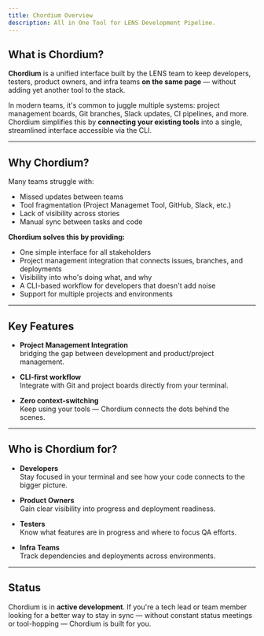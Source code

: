 ```yaml
---
title: Chordium Overview
description: All in One Tool for LENS Development Pipeline.
---
```


## What is Chordium?

**Chordium** is a unified interface built by the LENS team to keep developers, testers, product owners, and infra teams **on the same page** — without adding yet another tool to the stack.

In modern teams, it's common to juggle multiple systems: project management boards, Git branches, Slack updates, CI pipelines, and more. Chordium simplifies this by **connecting your existing tools** into a single, streamlined interface accessible via the CLI.

---

## Why Chordium?

Many teams struggle with:

- Missed updates between teams  
- Tool fragmentation (Project Managemet Tool, GitHub, Slack, etc.)  
- Lack of visibility across stories
- Manual sync between tasks and code  

**Chordium solves this by providing:**

- One simple interface for all stakeholders  
- Project management integration that connects issues, branches, and deployments  
- Visibility into who's doing what, and why  
- A CLI-based workflow for developers that doesn't add noise  
- Support for multiple projects and environments  

---

## Key Features

- **Project Management Integration**  
  bridging the gap between development and product/project management.

- **CLI-first workflow**  
  Integrate with Git and project boards directly from your terminal.

- **Zero context-switching**  
  Keep using your tools — Chordium connects the dots behind the scenes.

---

## Who is Chordium for?

- **Developers**  
  Stay focused in your terminal and see how your code connects to the bigger picture.

- **Product Owners**  
  Gain clear visibility into progress and deployment readiness.

- **Testers**  
  Know what features are in progress and where to focus QA efforts.

- **Infra Teams**  
  Track dependencies and deployments across environments.

---

## Status

Chordium is in **active development**. If you're a tech lead or team member looking for a better way to stay in sync — without constant status meetings or tool-hopping — Chordium is built for you.
